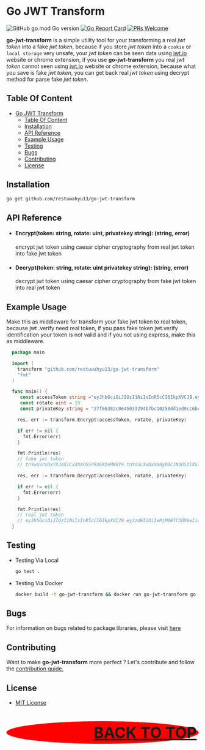 # Go JWT Transform

![GitHub go.mod Go version](https://img.shields.io/github/go-mod/go-version/restuwahyu13/go-jwt-transform?style=flat)
[![Go Report Card](https://goreportcard.com/badge/github.com/restuwahyu13/go-jwt-transform)](https://goreportcard.com/report/github.com/restuwahyu13/go-jwt-transform)
[![PRs Welcome](https://img.shields.io/badge/PRs-welcome-brightgreen.svg?style=flat-square)](https://github.com/restuwahyu13/go-jwt-transform/blob/main/CONTRIBUTING.md)

**go-jwt-transform** is a simple utility tool for your transforming a real _jwt token_ into a fake _jwt token_, because if you
store _jwt token_ into a `cookie` or `local storage` very unsafe, your _jwt token_ can be seen data using [jwt.io](https://jwt.io)
website or chrome extension, if you use **go-jwt-transform** you real _jwt token_ cannot seen using [jwt.io](https://jwt.io)
website or chrome extension, because what you save is fake _jwt token_, you can get back real _jwt token_ using decrypt method for
parse fake _jwt token_.

## Table Of Content

- [Go JWT Transform](#go-jwt-transform)
  - [Table Of Content](#table-of-content)
  - [Installation](#installation)
  - [API Reference](#api-reference)
  - [Example Usage](#example-usage)
  - [Testing](#testing)
  - [Bugs](#bugs)
  - [Contributing](#contributing)
  - [License](#license)

## Installation

```bash
go get github.com/restuwahyu13/go-jwt-transform
```

## API Reference

- #### Encrypt(token: string, rotate: uint, privatekey string): (string, error)

  encrypt jwt token using caesar cipher cryptography from real jwt token into fake jwt token

- #### Decrypt(token: string, rotate: uint privatekey string): (string, error)

  decrypt jwt token using caesar cipher cryptography from fake jwt token into real jwt token

## Example Usage

Make this as middleware for transform your fake jwt token to real token, because jwt .verify need real token, if you pass
fake token jwt.verify identification your token is not valid and if you not using express, make this as middleware.

```go
  package main

  import (
    transform "github.com/restuwahyu13/go-jwt-transform"
    "fmt"
  )

  func main() {
     const accessToken string ="eyJhbGciOiJIUzI1NiIsInR5cCI6IkpXVCJ9.eyJzdWIiOiIxMjM0NTY3ODkwIiwibmFtZSI6IkpvaG4gRG9lIiwiaWF0IjoxNTE2MjM5MDIyfQ.SflKxwRJSMeKKF2QT4fwpMeJf36POk6yJV_adQssw5c"
     const rotate uint = 15
     const privateKey string = "27f06382c0645033294b7bc10250dd1ed9cc6bc5"

    res, err := transform.Encrypt(accessToken, rotate, privateKey)

    if err != nil {
      fmt.Error(err)
    }

    fmt.Println(res)
    // fake jwt token
    // tnYwqVrxDxYXJoX1CxXhXcG5rRX6XzeMKRY9.tnYosLXxDxXmByB0CIN3DSzlXxlxqbUiOHX6XzekpV4vGV9aXxlxpLU0XydmCIT2ByB5BSXnuF.HuaZmlGYHBtZZU2FI4uleBtYu36EDz6nYK_psFhhl5r

    res, err := transform.Decrypt(accessToken, rotate, privateKey)

    if err != nil {
      fmt.Error(err)
    }

    fmt.Println(res)
    // real jwt token
    // eyJhbGciOiJIUzI1NiIsInR5cCI6IkpXVCJ9.eyJzdWIiOiIxMjM0NTY3ODkwIiwibmFtZSI6IkpvaG4gRG9lIiwiaWF0IjoxNTE2MjM5MDIyfQ.SflKxwRJSMeKKF2QT4fwpMeJf36POk6yJV_adQssw5c
  }
```

## Testing

- Testing Via Local

  ```sh
  go test .
  ```

- Testing Via Docker

  ```sh
  docker build -t go-jwt-transform && docker run go-jwt-transform go test .
  ```

## Bugs

For information on bugs related to package libraries, please visit [here](https://github.com/restuwahyu13/go-jwt-transform/issues)

## Contributing

Want to make **go-jwt-transform** more perfect ? Let's contribute and follow the
[contribution guide.](https://github.com/restuwahyu13/go-jwt-transform/blob/main/CONTRIBUTING.md)

## License

- [MIT License](https://github.com/restuwahyu13/go-jwt-transform/blob/master/LICENSE.md)

<p align="right" style="padding: 5px; border-radius: 100%; background-color: red; font-size: 2.5rem;">
  <b><a href="#go-jwt-transform">BACK TO TOP</a></b>
</p>
